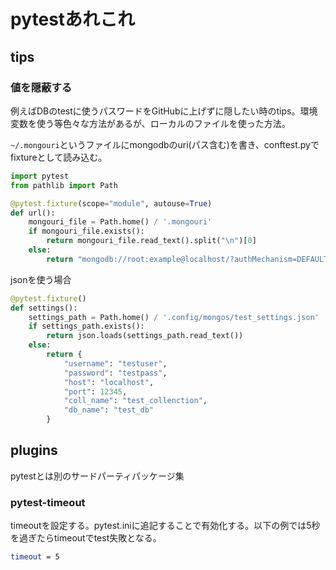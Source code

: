 # pytestあれこれ

## tips

### 値を隠蔽する

例えばDBのtestに使うパスワードをGitHubに上げずに隠したい時のtips。環境変数を使う等色々な方法があるが、ローカルのファイルを使った方法。

`~/.mongouri`というファイルにmongodbのuri(パス含む)を書き、conftest.pyでfixtureとして読み込む。

```py
import pytest
from pathlib import Path

@pytest.fixture(scope="module", autouse=True)
def url():
    mongouri_file = Path.home() / '.mongouri'
    if mongouri_file.exists():
        return mongouri_file.read_text().split("\n")[0]
    else:
        return "mongodb://root:example@localhost/?authMechanism=DEFAULT"
```

jsonを使う場合

```python
@pytest.fixture()
def settings():
    settings_path = Path.home() / '.config/mongos/test_settings.json'
    if settings_path.exists():
        return json.loads(settings_path.read_text())
    else:
        return {
            "username": "testuser",
            "password": "testpass",
            "host": "localhost",
            "port": 12345,
            "coll_name": "test_collenction",
            "db_name": "test_db"
        }
```

## plugins

pytestとは別のサードパーティパッケージ集

### pytest-timeout

timeoutを設定する。pytest.iniに追記することで有効化する。以下の例では5秒を過ぎたらtimeoutでtest失敗となる。

```bash
timeout = 5
```
